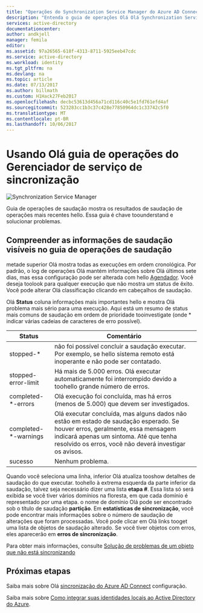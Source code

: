```yaml
---
title: "Operações do Synchronization Service Manager do Azure AD Connect | Microsoft Docs"
description: "Entenda o guia de operações Olá Olá Synchronization Service Manager para conexão do AD do Azure."
services: active-directory
documentationcenter: 
author: andkjell
manager: femila
editor: 
ms.assetid: 97a26565-618f-4313-8711-5925eeb47cdc
ms.service: active-directory
ms.workload: identity
ms.tgt_pltfrm: na
ms.devlang: na
ms.topic: article
ms.date: 07/13/2017
ms.author: billmath
ms.custom: H1Hack27Feb2017
ms.openlocfilehash: decbc53613d456a71cd116c40c5e1fd761efd4af
ms.sourcegitcommit: 523283cc1b3c37c428e77850964dc1c33742c5f0
ms.translationtype: MT
ms.contentlocale: pt-BR
ms.lasthandoff: 10/06/2017
---
```

# <a name="using-hello-sync-service-manager-operations-tab"></a>Usando Olá guia de operações do Gerenciador de serviço de sincronização

![Synchronization Service Manager](./media/active-directory-aadconnectsync-service-manager-ui/operations.png)

Guia de operações de saudação mostra os resultados de saudação de operações mais recentes hello. Essa guia é chave toounderstand e solucionar problemas.

## <a name="understand-hello-information-visible-in-hello-operations-tab"></a>Compreender as informações de saudação visíveis no guia de operações de saudação
metade superior Olá mostra todas as execuções em ordem cronológica. Por padrão, o log de operações Olá mantém informações sobre Olá últimos sete dias, mas essa configuração pode ser alterada com hello [Agendador](active-directory-aadconnectsync-feature-scheduler.md). Você deseja toolook para qualquer execução que não mostra um status de êxito. Você pode alterar Olá classificação clicando em cabeçalhos de saudação.

Olá **Status** coluna informações mais importantes hello e mostra Olá problema mais sério para uma execução. Aqui está um resumo de status mais comuns de saudação em ordem de prioridade tooinvestigate (onde * indicar várias cadeias de caracteres de erro possível).

| Status | Comentário |
| --- | --- |
| stopped-* |não foi possível concluir a saudação executar. Por exemplo, se hello sistema remoto está inoperante e não pode ser contatado. |
| stopped-error-limit |Há mais de 5.000 erros. Olá executar automaticamente foi interrompido devido a toohello grande número de erros. |
| completed-\*-errors |Olá execução foi concluída, mas há erros (menos de 5.000) que devem ser investigados. |
| completed-\*-warnings |Olá executar concluída, mas alguns dados não estão em estado de saudação esperado. Se houver erros, geralmente, essa mensagem indicará apenas um sintoma. Até que tenha resolvido os erros, você não deverá investigar os avisos. |
| sucesso |Nenhum problema. |

Quando você seleciona uma linha, inferior Olá atualiza tooshow detalhes de saudação do que executar. toohello à extrema esquerda da parte inferior da saudação, talvez seja necessário dizer uma lista **etapa #**. Essa lista só será exibida se você tiver vários domínios na floresta, em que cada domínio é representado por uma etapa. o nome de domínio Olá pode ser encontrado sob o título de saudação **partição**. Em **estatísticas de sincronização**, você pode encontrar mais informações sobre o número de saudação de alterações que foram processadas. Você pode clicar em Olá links tooget uma lista de objetos de saudação alterado. Se você tiver objetos com erros, eles aparecerão em **erros de sincronização**.

Para obter mais informações, consulte [Solução de problemas de um objeto que não está sincronizando](active-directory-aadconnectsync-troubleshoot-object-not-syncing.md)

## <a name="next-steps"></a>Próximas etapas
Saiba mais sobre Olá [sincronização do Azure AD Connect](active-directory-aadconnectsync-whatis.md) configuração.

Saiba mais sobre [Como integrar suas identidades locais ao Active Directory do Azure](active-directory-aadconnect.md).
